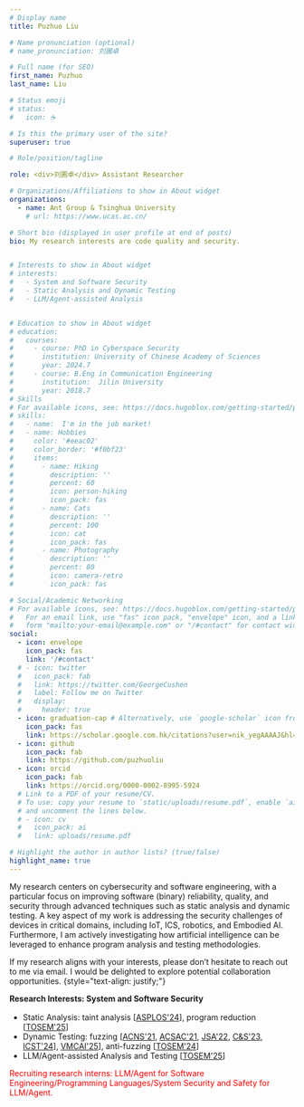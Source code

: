 ```yaml
---
# Display name
title: Puzhuo Liu

# Name pronunciation (optional)
# name_pronunciation: 刘圃卓

# Full name (for SEO)
first_name: Puzhuo 
last_name: Liu

# Status emoji
# status:
#   icon: ☕️

# Is this the primary user of the site?
superuser: true

# Role/position/tagline

role: <div>刘圃卓</div> Assistant Researcher

# Organizations/Affiliations to show in About widget
organizations:
  - name: Ant Group & Tsinghua University
    # url: https://www.ucas.ac.cn/

# Short bio (displayed in user profile at end of posts)
bio: My research interests are code quality and security.


# Interests to show in About widget
# interests:
#   - System and Software Security
#   - Static Analysis and Dynamic Testing
#   - LLM/Agent-assisted Analysis


# Education to show in About widget
# education:
#   courses:
#     - course: PhD in Cyberspace Security
#       institution: University of Chinese Academy of Sciences
#       year: 2024.7
#     - course: B.Eng in Communication Engineering
#       institution:  Jilin University
#       year: 2018.7
# Skills
# For available icons, see: https://docs.hugoblox.com/getting-started/page-builder/#icons
# skills:
#   - name:  I'm in the job market!
#   - name: Hobbies
#     color: '#eeac02'
#     color_border: '#f0bf23'
#     items:
#       - name: Hiking
#         description: ''
#         percent: 60
#         icon: person-hiking
#         icon_pack: fas
#       - name: Cats
#         description: ''
#         percent: 100
#         icon: cat
#         icon_pack: fas
#       - name: Photography
#         description: ''
#         percent: 80
#         icon: camera-retro
#         icon_pack: fas

# Social/Academic Networking
# For available icons, see: https://docs.hugoblox.com/getting-started/page-builder/#icons
#   For an email link, use "fas" icon pack, "envelope" icon, and a link in the
#   form "mailto:your-email@example.com" or "/#contact" for contact widget.
social:
  - icon: envelope
    icon_pack: fas
    link: '/#contact'
  # - icon: twitter
  #   icon_pack: fab
  #   link: https://twitter.com/GeorgeCushen
  #   label: Follow me on Twitter
  #   display:
  #     header: true
  - icon: graduation-cap # Alternatively, use `google-scholar` icon from `ai` icon pack
    icon_pack: fas
    link: https://scholar.google.com.hk/citations?user=nik_yegAAAAJ&hl=zh-CN
  - icon: github
    icon_pack: fab
    link: https://github.com/puzhuoliu
  - icon: orcid
    icon_pack: fab
    link: https://orcid.org/0000-0002-8995-5924
  # Link to a PDF of your resume/CV.
  # To use: copy your resume to `static/uploads/resume.pdf`, enable `ai` icons in `params.yaml`,
  # and uncomment the lines below.
  # - icon: cv
  #   icon_pack: ai
  #   link: uploads/resume.pdf

# Highlight the author in author lists? (true/false)
highlight_name: true
---
```


My research centers on cybersecurity and software engineering, with a particular focus on improving software (binary) reliability, quality, and security through advanced techniques such as static analysis and dynamic testing. A key aspect of my work is addressing the security challenges of devices in critical domains, including IoT, ICS, robotics, and Embodied AI. Furthermore, I am actively investigating how artificial intelligence can be leveraged to enhance program analysis and testing methodologies.

If my research aligns with your interests, please don’t hesitate to reach out to me via email. I would be delighted to explore potential collaboration opportunities.
{style="text-align: justify;"}
<div><b>Research Interests: System and Software Security</b></div> 
<p style="font-size: 16px;"><ul>
    <li>Static Analysis: taint analysis [<a href="https://puzhuoliu.github.io/publication/liufits/">ASPLOS'24</a>], program reduction [<a href="https://puzhuoliu.github.io/publication/zhenyang/">TOSEM'25</a>]</li>
    <li>Dynamic Testing: fuzzing [<a href="https://puzhuoliu.github.io/publication/bai-2021-dss/">ACNS'21</a>, <a href="https://puzhuoliu.github.io/publication/fang-2021-ics-3-fuzzer/">ACSAC'21</a>, <a href="https://puzhuoliu.github.io/publication/liu-2022-fuzzing/">JSA'22</a>, <a href="https://puzhuoliu.github.io/publication/qin-2023-ucrf/">C&S'23</a>,  <a href="https://puzhuoliu.github.io/publication/zhang-msg/">ICST'24</a>], <a href="https://puzhuoliu.github.io/publication/rob-rest/">VMCAI'25</a>], anti-fuzzing [<a href="https://puzhuoliu.github.io/publication/liuarmor/">TOSEM'24</a>]</li>
    <li>LLM/Agent-assisted Analysis and Testing [<a href="https://puzhuoliu.github.io/publication/liu-2023-harnessing/">TOSEM'25</a>] </li>
  </ul>  
  <p style="color: red;">Recruiting research interns: LLM/Agent for Software Engineering/Programming Languages/System Security and Safety for LLM/Agent.</p>
  </p>


